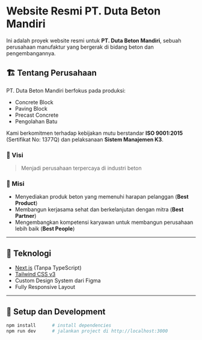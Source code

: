 # Website Resmi PT. Duta Beton Mandiri

Ini adalah proyek website resmi untuk **PT. Duta Beton Mandiri**, sebuah perusahaan manufaktur yang bergerak di bidang beton dan pengembangannya.

## 🏗 Tentang Perusahaan

PT. Duta Beton Mandiri berfokus pada produksi:
- Concrete Block
- Paving Block
- Precast Concrete
- Pengolahan Batu

Kami berkomitmen terhadap kebijakan mutu berstandar **ISO 9001:2015** (Sertifikat No: 1377Q) dan pelaksanaan **Sistem Manajemen K3**.

### 🎯 Visi
> Menjadi perusahaan terpercaya di industri beton

### 🧭 Misi
- Menyediakan produk beton yang memenuhi harapan pelanggan (**Best Product**)
- Membangun kerjasama sehat dan berkelanjutan dengan mitra (**Best Partner**)
- Mengembangkan kompetensi karyawan untuk membangun perusahaan lebih baik (**Best People**)

---

## 🧱 Teknologi

- [Next.js](https://nextjs.org) (Tanpa TypeScript)
- [Tailwind CSS v3](https://tailwindcss.com)
- Custom Design System dari Figma
- Fully Responsive Layout

---

## 🚀 Setup dan Development

```bash
npm install      # install dependencies
npm run dev      # jalankan project di http://localhost:3000

